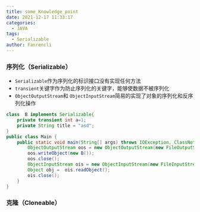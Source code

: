 ```yaml
---
title: some_Knowledge_point
date: 2021-12-17 11:33:17
categories:
  - JAVA
tags:
  - Serializable
author: Fanrencli
---
```


### 序列化（Serializable）
- `Serializable`作为序列化的标识接口没有实现任何方法
- `transient`关键字作为防止序列化的关键字，能够使数据不被序列化
- `ObjectOutputStream`和 `ObjectInputStream`简易的实现了对象的序列化和反序列化操作
```java
class  B implements Serializable{
    private transient int a=1;
    private String title = "asd";
}
public class Main {
    public static void main(String[] args) throws IOException, ClassNotFoundException {
        ObjectOutputStream oos = new ObjectOutputStream(new FileOutputStream(new File("test.txt")));
        oos.writeObject(new B());
        oos.close();
        ObjectInputStream ois = new ObjectInputStream(new FileInputStream(new File("test.txt")));
        Object obj =  ois.readObject();
        ois.close();
    }
}
```

### 克隆（Cloneable）
